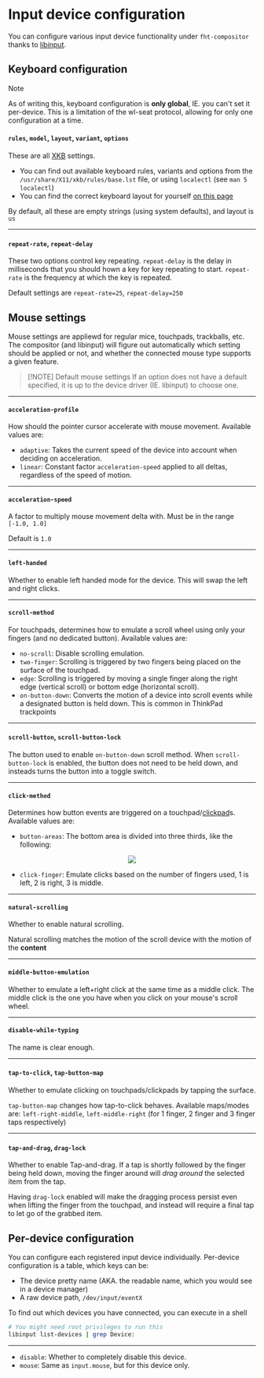 # Input device configuration

You can configure various input device functionality under `fht-compositor` thanks to [libinput](https://www.freedesktop.org/wiki/Software/libinput/).

## Keyboard configuration

> [!NOTE]
> As of writing this, keyboard configuration is **only global**, IE. you can't set it per-device. This is a limitation of the
> wl-seat protocol, allowing for only one configuration at a time.

#### `rules`, `model`, `layout`, `variant`, `options`

These are all [XKB](https://www.x.org/wiki/XKB/) settings.

- You can find out available keyboard rules, variants and options from the `/usr/share/X11/xkb/rules/base.lst` file, or using `localectl` (see `man 5 localectl`)
- You can find the correct keyboard layout for yourself [on this page](https://xkeyboard-config.pages.freedesktop.org/website/layouts/gallery/)

By default, all these are empty strings (using system defaults), and layout is `us`

---

#### `repeat-rate`, `repeat-delay`

These two options control key repeating. `repeat-delay` is the delay in milliseconds that you should hown a key for key repeating to
start. `repeat-rate` is the frequency at which the key is repeated.

Default settings are `repeat-rate=25`, `repeat-delay=250`

## Mouse settings

Mouse settings are appliewd for regular mice, touchpads, trackballs, etc. The compositor (and libinput) will figure out automatically
which setting should be applied or not, and whether the connected mouse type supports a given feature.

> [!NOTE] Default mouse settings
> If an option does not have a default specified, it is up to the device driver (IE. libinput) to choose one.

---

#### `acceleration-profile`

How should the pointer cursor accelerate with mouse movement. Available values are:
- `adaptive`: Takes the current speed of the device into account when deciding on acceleration.
- `linear`: Constant factor `acceleration-speed` applied to all deltas, regardless of the speed of motion.

---

#### `acceleration-speed`

A factor to multiply mouse movement delta with. Must be in the range `[-1.0, 1.0]`

Default is `1.0`

---

#### `left-handed`

Whether to enable left handed mode for the device. This will swap the left and right clicks.

---

#### `scroll-method`

For touchpads, determines how to emulate a scroll wheel using only your fingers (and no dedicated button). Available values are:
- `no-scroll`: Disable scrolling emulation.
- `two-finger`: Scrolling is triggered by two fingers being placed on the surface of the touchpad.
- `edge`: Scrolling is triggered by moving a single finger along the right edge (vertical scroll) or bottom edge (horizontal scroll).
- `on-button-down`: Converts the motion of a device into scroll events while a designated button is held down. This is common in ThinkPad trackpoints

---

#### `scroll-button`, `scroll-button-lock`

The button used to enable `on-button-down` scroll method. When `scroll-button-lock` is enabled, the button does not need to be held
down, and insteads turns the button into a toggle switch.

---

#### `click-method`

Determines how button events are triggered on a touchpad/[clickpad](https://wayland.freedesktop.org/libinput/doc/latest/clickpad-softbuttons.html#clickpad-softbuttons)s.
Available values are:

- `button-areas`: The bottom area is divided into three thirds, like the following:
<p align=center> <img src="/assets/software-buttons-visualized.svg" /> </p>

- `click-finger`: Emulate clicks based on the number of fingers used, 1 is left, 2 is right, 3 is middle.

---

#### `natural-scrolling`

Whether to enable natural scrolling.

Natural scrolling matches the motion of the scroll device with the motion of the **content**

---

#### `middle-button-emulation`

Whether to emulate a left+right click at the same time as a middle click. The middle click is the one you have when you
click on your mouse's scroll wheel.

---

#### `disable-while-typing`

The name is clear enough.

---

#### `tap-to-click`, `tap-button-map`

Whether to emulate clicking on touchpads/clickpads by tapping the surface.

`tap-button-map` changes how tap-to-click behaves. Available maps/modes are: `left-right-middle`, `left-middle-right` (for
1 finger, 2 finger and 3 finger taps respectively)

---

#### `tap-and-drag`, `drag-lock`

Whether to enable Tap-and-drag. If a tap is shortly followed by the finger being held down, moving the finger around will
*drag around* the selected item from the tap.

Having `drag-lock` enabled will make the dragging process persist even when lifting the finger from the touchpad, and instead
will require a final tap to let go of the grabbed item.

## Per-device configuration

You can configure each registered input device individually. Per-device configuration is a table, which keys can be:
- The device pretty name (AKA. the readable name, which you would see in a device manager)
- A raw device path, `/dev/input/eventX`

To find out which devices you have connected, you can execute in a shell <br>
```sh
# You might need root privileges to run this
libinput list-devices | grep Device:
```

---

- `disable`: Whether to completely disable this device.
- `mouse`: Same as `input.mouse`, but for this device only.
